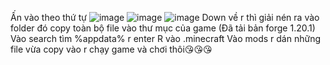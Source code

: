 Ấn vào theo thứ tự
![image](https://github.com/user-attachments/assets/23a3243f-3686-46b8-b6db-4de1b42b06a7)
![image](https://github.com/user-attachments/assets/2a4ee262-f8e1-4c3f-b5fc-d3e4a2c39581)
![image](https://github.com/user-attachments/assets/8c19552d-bc80-4098-b17c-359da18733d3)
Down về r thì giải nén ra vào folder đó copy toàn bộ file vào thư mục của game
(Đã tải bản forge 1.20.1)
Vào search tìm %appdata% r enter
R vào .minecraft
Vào mods 
r dán những file vừa copy vào
r chạy game và chơi thôi😘😘😘
